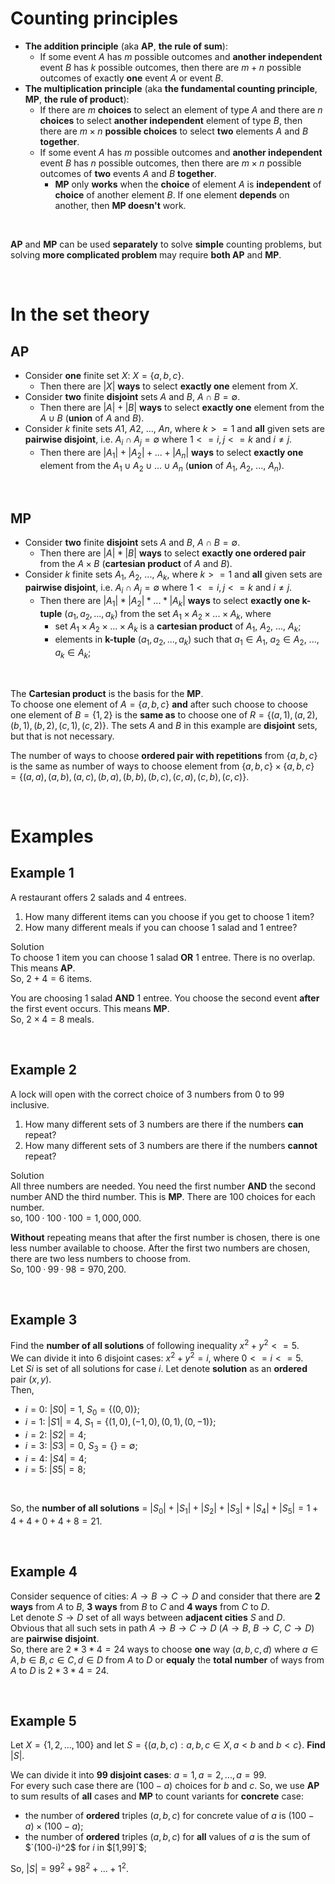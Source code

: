 # Counting principles
- **The addition principle** (aka **AP**, **the rule of sum**):
  - If some event $A$ has $m$ possible outcomes and **another independent** event $B$ has $k$ possible outcomes, then there are $m + n$ possible outcomes of exactly **one** event $A$ or event $B$.
- **The multiplication principle** (aka **the fundamental counting principle**, **MP**, **the rule of product**):
  - If there are $m$ **choices** to select an element of type $A$ and there are $n$ **choices** to select **another independent** element of type $B$, then there are $m \times n$ **possible choices** to select **two** elements $A$ and $B$ **together**.
  - If some event $A$ has $m$ possible outcomes and **another independent** event $B$ has $n$ possible outcomes, then there are $m \times n$ possible outcomes of **two** events $A$ and $B$ **together**.
    - **MP** only **works** when the **choice** of element $A$ is **independent** of **choice** of another element $B$. If one element **depends** on another, then **MP doesn't** work.

<br>

**AP** and **MP** can be used **separately** to solve **simple** counting problems, but solving **more complicated problem** may require **both AP** and **MP**.

<br>

# In the set theory
## AP
- Consider **one** finite set $X$: $`X = \{a, b, c\}`$.
  - Then there are $|X|$ **ways** to select **exactly one** element from $X$.
- Consider **two** finite **disjoint** sets $A$ and $B$, $A ∩ B = ∅$.
  - Then there are $|A| + |B|$ **ways** to select **exactly one** element from the $A ∪ B$ (**union** of $A$ and $B$).
- Consider $k$ finite sets $A1$, $A2$, ..., $An$, where $k >= 1$ and **all** given sets are **pairwise disjoint**, i.e. $`A_i ∩ A_j = ∅`$ where $1 <= i,j <= k$ and $i ≠ j$.
  - Then there are $`|A_1| + |A_2| + ... + |A_n|`$ **ways** to select **exactly one** element from the $`A_1 ∪ A_2 ∪ ... ∪ A_n`$ (**union** of $`A_1`$, $`A_2`$, ..., $`A_n`$).

<br>

## MP
- Consider **two** finite **disjoint** sets $A$ and $B$, $A ∩ B = ∅$.
  - Then there are $|A| * |B|$ **ways** to select **exactly one ordered pair** from the $A \times B$ (**cartesian product** of $A$ and $B$).
- Consider $k$ finite sets $`A_1`$, $`A_2`$, ..., $`A_k`$, where $k >= 1$ and **all** given sets are **pairwise disjoint**, i.e. $`A_i ∩ A_j = ∅`$ where $1 <= i,j <= k$ and $i ≠ j$.
  - Then there are $`|A_1| * |A_2| * ... * |A_k|`$ **ways** to select **exactly one k-tuple** $`(a_1, a_2, ..., a_k)`$ from the set $`A_1 \times A_2 \times ... \times A_k`$, where
    - set $`A_1 \times A_2 \times ... \times A_k`$ is a **cartesian product** of $`A_1`$, $`A_2`$, ..., $`A_k`$;
    - elements in **k-tuple** $`(a_1, a_2, ..., a_k)`$ such that $`a_1∈A_1`$, $`a_2∈A_2`$, ..., $`a_k∈A_k`$;

<br>

The **Cartesian product** is the basis for the **MP**.<br>
To choose one element of $`A = \{a,b,c\}`$ **and** after such choose to choose one element of $`B = \{1,2\}`$ is the **same as** to choose one of $`R = \{(a,1), (a,2), (b,1), (b,2), (c,1), (c,2)\}`$. The sets $A$ and $B$ in this example are **disjoint** sets, but that is not necessary.<br>

The number of ways to choose **ordered pair with repetitions** from $`\{a,b,c\}`$ is the same as number of ways to choose element from $`\{a,b,c\} \times \{a,b,c\} = \{(a,a), (a,b), (a,c), (b,a), (b,b),(b,c),(c,a),(c,b),(c,c)\}`$.

<br>

# Examples
## Example 1
A restaurant offers 2 salads and 4 entrees.
1. How many different items can you choose if you get to choose 1 item?
2. How many different meals if you can choose 1 salad and 1 entree?

Solution<br>
To choose 1 item you can choose 1 salad **OR** 1 entree. There is no overlap. This means **AP**.<br>
So, $2+4=6$ items.<br>

You are choosing 1 salad **AND** 1 entree. You choose the second event **after** the first event occurs. This means **MP**.<br>
So, $2×4=8$ meals.<br>

<br>

## Example 2
A lock will open with the correct choice of 3 numbers from 0 to 99 inclusive.<br>
1. How many different sets of 3 numbers are there if the numbers **can** repeat?
2. How many different sets of 3 numbers are there if the numbers **cannot** repeat?

Solution<br>
All three numbers are needed. You need the first number **AND** the second number AND the third number. This is **MP**. There are 100 choices for each number.<br>
so, $100·100·100=1,000,000$.<br>

**Without** repeating means that after the first number is chosen, there is one less number available to choose. After the first two numbers are chosen, there are two less numbers to choose from.<br>
So, $100·99·98=970,200$.<br>

<br>

## Example 3
Find the **number of all solutions** of following inequality $`x^2 + y^2 <= 5`$.<br>
We can divide it into 6 disjoint cases: $`x^2 + y^2 = i`$, where $0 <= i <= 5$.<br>
Let $Si$ is set of all solutions for case $i$. Let denote **solution** as an **ordered** pair $(x,y)$.<br>
Then,<br>
- $i=0$: $|S0| = 1$, $`S_0 = \{(0,0)\}`$;
- $i=1$: $|S1| = 4$, $`S_1 = \{(1,0), (-1,0), (0,1), (0,-1)\}`$;
- $i=2$: $|S2| = 4$;
- $i=3$: $|S3| = 0$, $`S_3 = \{\} = ∅`$;
- $i=4$: $|S4| = 4$;
- $i=5$: $|S5| = 8$;

<br>

So, the **number of all solutions** = $`|S_0| + |S_1| + |S_2| + |S_3| + |S_4| + |S_5| = 1 + 4 + 4 + 0 + 4 + 8 = 21`$.

<br>

## Example 4
Consider sequence of cities: $A \rightarrow B \rightarrow C \rightarrow D$ and consider that there are **2 ways** from $A$ to $B$, **3 ways** from $B$ to $C$ and **4 ways** from $C$ to $D$.<br>
Let denote $S \rightarrow D$ set of all ways between **adjacent cities** $S$ and $D$.<br>
Obvious that all such sets in path $A \rightarrow B \rightarrow C \rightarrow D$ ($A \rightarrow B$, $B \rightarrow C$, $C \rightarrow D$) are **pairwise disjoint**.<br>
So, there are $2 * 3 * 4 = 24$ ways to choose **one** way $(a,b,c,d) \  \text{where} \  a∈A, b∈B, c∈C, d∈D$ from $A$ to $D$ or **equaly** the **total number** of ways from $A$ to $D$ is $2 * 3 * 4 = 24$.<br>

<br>

## Example 5
Let $`X = \{1,2, ..., 100\}`$ and let $`S = \{(a,b,c): a,b,c ∈ X, a \lt b \ \text{and} \  b \lt c\}`$. **Find** $|S|$.<br>

We can divide it into **99 disjoint cases**: $a=1, a=2, ..., a=99$.<br>
For every such case there are $(100 - a)$ choices for $b$ and $c$.
So, we use **AP** to sum results of **all** cases and **MP** to count variants for **concrete** case:
- the number of **ordered** triples $(a,b,c)$ for concrete value of $a$ is $(100-a) \times (100-a)$;
- the number of **ordered** triples $(a,b,c)$ for **all** values of $a$ is the sum of $`(100-i)^2$ for $i$ in $[1,99]`$;

So, $`|S| = 99^2 + 98^2 + ... + 1^2`$.

